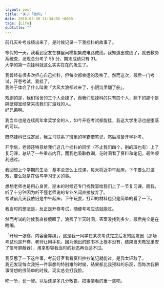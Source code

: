 ```yaml
---
layout: post
title: "关于「挂科」"
date: 2018-03-30 11:34:00 +0800
tags: [Life]
subtitle: ""
---
```

前几天补考成绩出来了，是时候记录一下我挂科的故事了。    

寒假的一天，我看到室友在群里问模拟集成电路成绩。我知道出成绩了，就去教务系统查，发现总分考了 55 分，期末成绩只有 31。     
大学的第一次挂科就这么实实在在的发生了。  

我曾经有很多次担心自己挂科，但每次都幸运的及格了。然而这次，最后一门考试，开卷考试，我挂了。    
我终于体会了什么叫做「大风大浪都过来了，小阴沟里翻了船」。   

戏剧的是，我们宿舍的三个人全挂了，而我们班挂科的只有四个人，剩下的那个是隔壁寝室经常来找我们打游戏的人。  
好兄弟啊。  

我当年也是连续两年拿奖学金的人，如今开卷考试都能挂，我这大学生活也是堕落的可以。   

既然挂科已成定局，我立马联系了班里的学霸借笔记，然后准备开学补考。

开学后，老师还特意给我们这几个挂科的同学（不止我们四个，别的班也有）上了复习课，总结了一些重点内容，而我也吸取教训，花时间看了资料和笔记，最终顺利通过。  
 
我回想上个学期的生活：基本没怎么上过课，每天将近中午起床，下午要么打游戏，要么就是在做与学习无关的事。   

想想老师也是用心良苦，期末的时候还专门找教室给我们上了一节复习课，而我，听了十分钟因为听不懂老师说的专业名词直接放弃了。   
考试前几天我依旧是中午起床，下午玩耍，打印的材料也只是简单的看了一下。  

我当时的想法是，反正是开卷考试，随便考考应该就能过。  

然而考试的时候我直接傻眼了，浪费了半天时间，答案没找到多少，最后完全是在瞎编。   

「开局一张卷，内容全靠编」，这是我一同学在某次考试完之后发的朋友圈（那场考试也是开卷，老师让用手机，因为他出的题书本上根本没有，结果当天教室里安了信号屏蔽器），用来形容我当时的状态再合适不过。

我反思了一下这件事，考前好歹看看资料抄抄笔记就能过，是我太轻敌了。   
我还发现每次我把一件事想的特别难的时候，结果都比我预料的乐观，而每次我把事情想的很简单的时候，现实总会打我脸。

吃一堑，长一智。以后还是多几分敬畏，把事情看的重一些吧。
